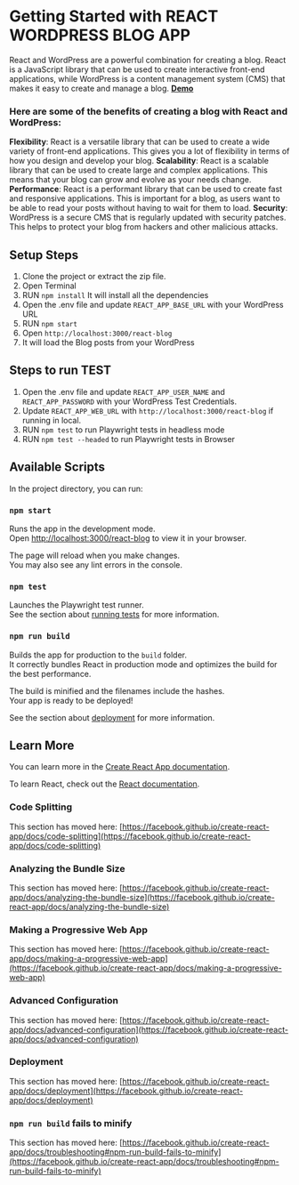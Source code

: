 # Getting Started with REACT WORDPRESS BLOG APP

React and WordPress are a powerful combination for creating a blog. React is a JavaScript library that can be used to create interactive front-end applications, while WordPress is a content management system (CMS) that makes it easy to create and manage a blog.
**[Demo](https://shahpranaf.github.io/react-blog)**
### Here are some of the benefits of creating a blog with React and WordPress:

**Flexibility**: React is a versatile library that can be used to create a wide variety of front-end applications. This gives you a lot of flexibility in terms of how you design and develop your blog.
**Scalability**: React is a scalable library that can be used to create large and complex applications. This means that your blog can grow and evolve as your needs change.
**Performance**: React is a performant library that can be used to create fast and responsive applications. This is important for a blog, as users want to be able to read your posts without having to wait for them to load.
**Security**: WordPress is a secure CMS that is regularly updated with security patches. This helps to protect your blog from hackers and other malicious attacks.

## Setup Steps
1. Clone the project or extract the zip file.
2. Open Terminal
3. RUN `npm install` It will install all the dependencies
4. Open the .env file and update `REACT_APP_BASE_URL` with your WordPress URL
5. RUN `npm start`
6. Open `http://localhost:3000/react-blog`
7. It will load the Blog posts from your WordPress

## Steps to run TEST
1. Open the .env file and update `REACT_APP_USER_NAME` and `REACT_APP_PASSWORD` with your WordPress Test Credentials.
2. Update `REACT_APP_WEB_URL` with `http://localhost:3000/react-blog` if running in local.
3. RUN `npm test` to run Playwright tests in headless mode
4. RUN `npm test --headed` to run Playwright tests in Browser

## Available Scripts

In the project directory, you can run:

### `npm start`

Runs the app in the development mode.\
Open [http://localhost:3000/react-blog](http://localhost:3000/react-blog) to view it in your browser.

The page will reload when you make changes.\
You may also see any lint errors in the console.

### `npm test`

Launches the Playwright test runner.\
See the section about [running tests](https://facebook.github.io/create-react-app/docs/running-tests) for more information.

### `npm run build`
Builds the app for production to the `build` folder.\
It correctly bundles React in production mode and optimizes the build for the best performance.

The build is minified and the filenames include the hashes.\
Your app is ready to be deployed!

See the section about [deployment](https://facebook.github.io/create-react-app/docs/deployment) for more information.

## Learn More

You can learn more in the [Create React App documentation](https://facebook.github.io/create-react-app/docs/getting-started).

To learn React, check out the [React documentation](https://reactjs.org/).

### Code Splitting

This section has moved here: [https://facebook.github.io/create-react-app/docs/code-splitting](https://facebook.github.io/create-react-app/docs/code-splitting)

### Analyzing the Bundle Size

This section has moved here: [https://facebook.github.io/create-react-app/docs/analyzing-the-bundle-size](https://facebook.github.io/create-react-app/docs/analyzing-the-bundle-size)

### Making a Progressive Web App

This section has moved here: [https://facebook.github.io/create-react-app/docs/making-a-progressive-web-app](https://facebook.github.io/create-react-app/docs/making-a-progressive-web-app)

### Advanced Configuration

This section has moved here: [https://facebook.github.io/create-react-app/docs/advanced-configuration](https://facebook.github.io/create-react-app/docs/advanced-configuration)

### Deployment

This section has moved here: [https://facebook.github.io/create-react-app/docs/deployment](https://facebook.github.io/create-react-app/docs/deployment)

### `npm run build` fails to minify

This section has moved here: [https://facebook.github.io/create-react-app/docs/troubleshooting#npm-run-build-fails-to-minify](https://facebook.github.io/create-react-app/docs/troubleshooting#npm-run-build-fails-to-minify)
